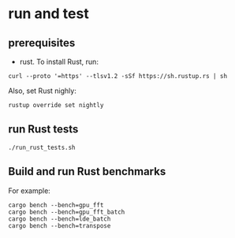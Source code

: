 # run and test
## prerequisites
- rust. To install Rust, run:
```
curl --proto '=https' --tlsv1.2 -sSf https://sh.rustup.rs | sh
```
Also, set Rust nighly:
```
rustup override set nightly
```

## run Rust tests
```
./run_rust_tests.sh
```

## Build and run Rust benchmarks

For example:

```
cargo bench --bench=gpu_fft
cargo bench --bench=gpu_fft_batch
cargo bench --bench=lde_batch
cargo bench --bench=transpose
```


